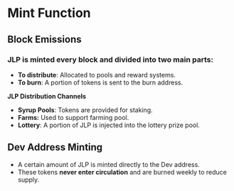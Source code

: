 # Mint Function

## **Block Emissions**

### JLP is minted every block and divided into two main parts:

* **To distribute**: Allocated to pools and reward systems.
* **To burn**: A portion of tokens is sent to the burn address.

**JLP Distribution Channels**

* **Syrup Pools**: Tokens are provided for staking.
* **Farms:** Used to support farming pool.
* **Lottery**: A portion of JLP is injected into the lottery prize pool.

## **Dev Address Minting**

* A certain amount of JLP is minted directly to the Dev address.
* These tokens **never enter circulation** and are burned weekly to reduce supply.
